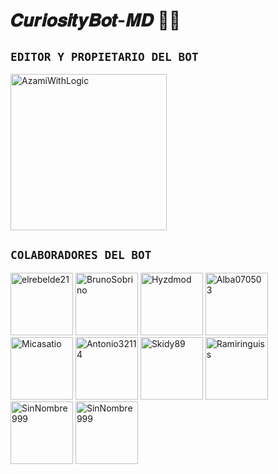 # 𝑪𝒖𝒓𝒊𝒐𝒔𝒊𝒕𝒚𝑩𝒐𝒕-𝑴𝑫 🍒✨

## `EDITOR Y PROPIETARIO DEL BOT` 

<a href="https://github.com/AzamiWithLogic"><img src="https://github.com/AzamiWithLogic.png" width="250" height="250" alt="AzamiWithLogic"/></a>

## `COLABORADORES DEL BOT` 
<a href="https://github.com/elrebelde21"><img src="https://github.com/elrebelde21.png" width="100" height="100" alt="elrebelde21"/></a>
<a href="https://github.com/BrunoSobrino"><img src="https://github.com/BrunoSobrino.png" width="100" height="100" alt="BrunoSobrino"/></a>
<a href="https://github.com/Hyzdmod"><img src="https://github.com/Hyzdmod.png" width="100" height="100" alt="Hyzdmod"/></a>
<a href="https://github.com/Alba070503"><img src="https://github.com/Alba070503.png" width="100" height="100" alt="Alba070503"/></a>
<a href="https://github.com/Micasatio"><img src="https://github.com/Micasatio.png" width="100" height="100" alt="Micasatio"/></a>
<a href="https://github.com/Antonio32114"><img src="https://github.com/Antonio32114.png" width="100" height="100" alt="Antonio32114"/></a>
<a href="https://github.com/Skidy89"><img src="https://github.com/Skidy89.png" width="100" height="100" alt="Skidy89"/></a>
<a href="https://github.com/Ramiringuiss"><img src="https://github.com/Ramiringuiss.png" width="100" height="100" alt="Ramiringuiss"/></a>
<a href="https://github.com/SinNombre999"><img src="https://github.com/SinNombre999.png" width="100" height="100" alt="SinNombre999"/></a>
<a href="https://github.com/OsExar"><img src="https://github.com/OsExar.png" width="100" height="100" alt="SinNombre999"/></a>
